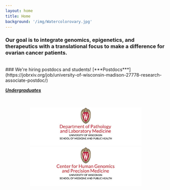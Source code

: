 ```yaml
---
layout: home
title: Home
background: '/img/Watercolorovary.jpg'
---
```


### Our goal is to integrate genomics, epigenetics, and therapeutics with a translational focus to make a difference for ovarian cancer patients.
<br/>
### We're hiring postdocs and students!
[***Postdocs***](https://jobrxiv.org/job/university-of-wisconsin-madison-27778-research-associate-postdoc/)

[***Undergraduates***](https://studentjobs.hr.wisc.edu/cw/en-us/job/500218/research-assistant)

<br/>
<p align="center">
      <a href="https://pathology.wisc.edu/"><img src="img/pathology_logo.jpg" alt="Dept of Pathology and Laboratory Medicine webpage" width="350"></a>
      <a href="https://chgpm.wisc.edu/"><img src="img/chgpm_logo.jpg" alt="Center for Human Genomics and Precision Medicine webpage" width="350"></a>
</p>
